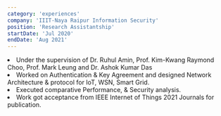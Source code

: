 ```yaml
---
category: 'experiences'
company: 'IIIT-Naya Raipur Information Security'
position: 'Research Assistantship'
startDate: 'Jul 2020'
endDate: 'Aug 2021'
---
```


<li>Under the supervision of Dr. Ruhul Amin, Prof. Kim-Kwang Raymond Choo, Prof. Mark Leung and Dr. Ashok Kumar Das<br /> 
<li>Worked on Authentication & Key Agreement and designed Network Architecture & protocol for IoT, WSN, Smart Grid.<br /> 
<li>Executed comparative Performance, & Security analysis.<br /> 
<li>Work got acceptance from IEEE Internet of Things 2021 Journals for publication.
